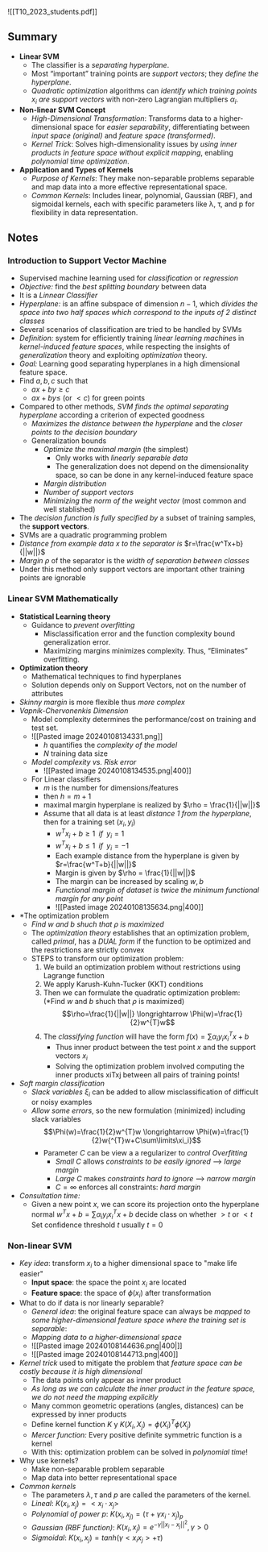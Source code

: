 ![[T10_2023_students.pdf]]
## Summary
- **Linear SVM**
	- The classifier is a *separating hyperplane*. 
	- Most “important” training points are *support vectors*; they *define the hyperplane*.
	- *Quadratic optimization* algorithms can *identify which training points* $x_i$ *are support vectors* with non-zero Lagrangian multipliers $\alpha_i$.
- **Non-linear SVM Concept**
    - *High-Dimensional Transformation*: Transforms data to a higher-dimensional space for *easier separability*, differentiating between *input space (original)* and *feature space (transformed)*.
    - *Kernel Trick*: Solves high-dimensionality issues by *using inner products in feature space without explicit mapping*, enabling *polynomial time optimization*.
- **Application and Types of Kernels**
    - *Purpose of Kernels*: They make non-separable problems separable and map data into a more effective representational space.
    - *Common Kernels*: Includes linear, polynomial, Gaussian (RBF), and sigmoidal kernels, each with specific parameters like λ, τ, and p for flexibility in data representation.
## Notes
### Introduction to Support Vector Machine
- Supervised machine learning used for *classification* or *regression*
- *Objective:* find the *best splitting boundary* between data
- It is a *Linnear Classifier*
- *Hyperplane:* is an affine subspace of dimension $n-1$, which *divides the space into two half spaces which correspond to the inputs of 2 distinct classes*
- Several scenarios of classification are tried to be handled by SVMs
- *Definition:* system for efficiently training *linear learning machine*s in *kernel-induced feature spaces*, while respecting the insights of *generalization* theory and exploiting *optimization* theory. 
- *Goal:* Learning good separating hyperplanes in a high dimensional feature space.
- Find $a, b, c$ such that 
	- $ax+by\geq c$
	- $ax+by \leq$ (or $< c$) for green points
- Compared to other methods, *SVM finds the optimal separating hyperplane* according a criterion of expected goodness
	- *Maximizes the distance between the hyperplane* and the *closer points to the decision boundary*
	- Generalization bounds
		- *Optimize the maximal margin* (the simplest)
			- Only works with *linearly separable data*
			- The generalization does not depend on the dimensionality space, so can be done in any kernel-induced feature space
		- *Margin distribution*
		- *Number of support vectors*
		- *Minimizing the norm of the weight vector* (most common and well stablished)
- The *decision function is fully specified by* a subset of training samples, the **support vectors**.
- SVMs are a quadratic programming problem 
- *Distance from example data $x$ to the separator is* $r=\frac{w^Tx+b}{||w||}$
- *Margin $\rho$* of the separator is the *width of separation between classes*
- Under this method only support vectors are important other training points are ignorable
### Linear SVM Mathematically
- **Statistical Learning theory**
	- Guidance to *prevent overfitting*
		- Misclassification error and the function complexity bound generalization error. 
		- Maximizing margins minimizes complexity. Thus,  “Eliminates” overfitting.
- **Optimization theory**
	- Mathematical techniques to find hyperplanes
	- Solution depends only on Support Vectors, not on the number of attributes
- *Skinny margin* is more flexible thus *more complex*
- *Vapnik-Chervonenkis Dimension*
	- Model complexity determines the performance/cost on training and test set.
	- ![[Pasted image 20240108134331.png]]
		- $h$ quantifies the *complexity of the model*
		- $N$ training data size
	- *Model complexity vs. Risk error*
		- ![[Pasted image 20240108134535.png|400]]
	- For Linear classifiers
		- $m$ is the number for dimensions/features
		- then $h=m+1$
		- maximal margin hyperplane is realized by $\rho = \frac{1}{||w||}$
		- Assume that all data is at least *distance $1$ from the hyperplane*, then for a training set ${(x_i,y_i)}$
			- $w^Tx_i+b\geq1\;\;if\;\;y_i=1$
			- $w^Tx_i+b\leq1\;\;if\;\;y_i=-1$
			- Each example distance from the hyperplane is given by $r=\frac{w^T+b}{||w||}$
			- Margin is given by $\rho = \frac{1}{||w||}$
			- The margin can be increased by  scaling $w,b$
			- *Functional margin of dataset is twice the minimum functional margin for any point*
			- ![[Pasted image 20240108135634.png|400]]
- *The optimization problem
	- *Find $w$ and $b$ shuch that $\rho$ is maximized*
	- The *optimization theory* establishes that an optimization problem, called *primal*, has a *DUAL form* if the function to be optimized and the restrictions are strictly convex
	- STEPS to transform our optimization problem: 
		1. We build an optimization problem without restrictions using Lagrange function 
		2. We apply Karush-Kuhn-Tucker (KKT) conditions
		3. Then we can formulate the quadratic optimization problem: (*Find $w$ and $b$ shuch that $\rho$ is maximized) $$\rho=\frac{1}{||w||} \longrightarrow \Phi(w)=\frac{1}{2}w^{T}w$$
		4. The *classifying function* will have the form $f(x)=\sum\alpha_iy_ix_i^Tx+b$
			- Thus inner product between the test point $x$ and the support vectors $x_i$
			- Solving the optimization problem involved computing the inner products xiTxj between all pairs of training points!
- *Soft margin classification*
	- *Slack variables* $ξ_i$ can be added to allow misclassification of difficult or noisy examples
	- *Allow some errors*, so the new formulation (minimized) including slack variables $$\Phi(w)=\frac{1}{2}w^{T}w \longrightarrow \Phi(w)=\frac{1}{2}w{^{T}w+C\sum\limits\xi_i}$$
		- Parameter $C$ can be view a a regularizer to *control Overfitting*
			- *Small* $C$ allows *constraints to be easily ignored* ⟶ *large margin* 
			- *Large* $C$ makes *constraints hard to ignore* ⟶ *narrow margin* 
			-  $C=\infty$ enforces all constraints: *hard margin*
- *Consultation time:*
	- Given a new point $x$, we can score its projection onto the hyperplane normal $w{^Tx+b=\sum\alpha_iy_ix_i^Tx+b}$ decide class on whether $> t$ or $< t$ Set confidence threshold $t$ usually $t = 0$
### Non-linear SVM
- *Key idea*: transform $x_i$ to a higher dimensional space to "make life easier"
	- **Input space**: the space the point $x_i$ are located 
	- **Feature space**: the space of $\phi(x_i)$ after transformation
- What to do if data is nor linearly separable?
	- *General idea*: the original feature space can always be *mapped to some higher-dimensional feature space where the training set is separable*:
	- *Mapping data to a higher-dimensional space*
	- ![[Pasted image 20240108144636.png|400|]]
	- ![[Pasted image 20240108144713.png|400]]
- *Kernel trick* used to mitigate the problem that *feature space can be costly because it is high dimensional*
	- The data points only appear as inner product 
	- *As long as we can calculate the inner product in the feature space, we do not need the mapping explicitly* 
	- Many common geometric operations (angles, distances) can be expressed by inner products
	- Define kernel function $K$ y $K(X_i,X_j)=\phi(X_i)^T\phi(X_j)$
	- *Mercer function:* Every positive definite symmetric function is a kernel
	- With this: optimization problem can be solved in *polynomial time*!
- Why use kernels? 
	- Make non-separable problem separable 
	- Map data into better representational space
- *Common kernels*
	- The parameters $\lambda, \tau$ and $p$ are called the parameters of the kernel.
	- *Lineal*: $K(x_i,x_j)=<x_i\cdot x_j>$
	- *Polynomial of power p*: $K(x_i,x_{j)}= (\tau+\gamma x_i\cdot x_j)_p$
	- *Gaussian (RBF function)*: $K(x_i,x_j)=e^{-\gamma||x_i-x_j||^2},\gamma>0$
	- *Sigmoidal*: $K(x_i,x_j)= tanh(\gamma<x_ix_j>+\tau)$
